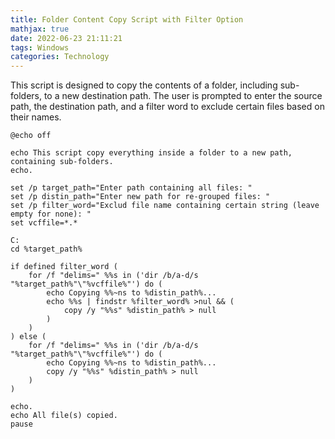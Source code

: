```yaml
---
title: Folder Content Copy Script with Filter Option
mathjax: true
date: 2022-06-23 21:11:21
tags: Windows
categories: Technology
---
```

This script is designed to copy the contents of a folder, including sub-folders, to a new destination path. The user is prompted to enter the source path, the destination path, and a filter word to exclude certain files based on their names.

```CMD
@echo off

echo This script copy everything inside a folder to a new path, containing sub-folders.
echo.

set /p target_path="Enter path containing all files: "
set /p distin_path="Enter new path for re-grouped files: "
set /p filter_word="Exclud file name containing certain string (leave empty for none): "
set vcffile=*.*

C:
cd %target_path%

if defined filter_word (
    for /f "delims=" %%s in ('dir /b/a-d/s "%target_path%"\"%vcffile%"') do (
        echo Copying %%~ns to %distin_path%...
        echo %%s | findstr %filter_word% >nul && (
            copy /y "%%s" %distin_path% > null
        )
    )
) else (
    for /f "delims=" %%s in ('dir /b/a-d/s "%target_path%"\"%vcffile%"') do (
        echo Copying %%~ns to %distin_path%...
        copy /y "%%s" %distin_path% > null
    )
)

echo.
echo All file(s) copied.
pause
```

